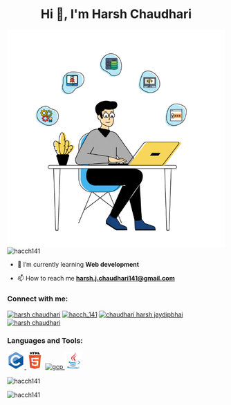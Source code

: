 <h1 align="center">Hi 👋, I'm Harsh Chaudhari</h1>
<img src = "code boy.gif" align = "right">
<p align="left"> <img src="https://komarev.com/ghpvc/?username=hacch141&label=Profile%20views&color=0e75b6&style=flat" alt="hacch141" /> </p>

- 🌱 I’m currently learning **Web development**

- 📫 How to reach me **harsh.j.chaudhari141@gmail.com**

<h3 align="left">Connect with me:</h3>
<p align="left">
<a href="https://linkedin.com/in/harsh-chaudhari-86aa91201" target="blank"><img align="center" src="https://raw.githubusercontent.com/rahuldkjain/github-profile-readme-generator/master/src/images/icons/Social/linked-in-alt.svg" alt="harsh chaudhari" height="30" width="40" /></a>
<a href="https://instagram.com/hacch_141" target="blank"><img align="center" src="https://raw.githubusercontent.com/rahuldkjain/github-profile-readme-generator/master/src/images/icons/Social/instagram.svg" alt="hacch_141" height="30" width="40" /></a>
<a href="https://www.codechef.com/users/iiitv202052311" target="blank"><img align="center" src="https://cdn.jsdelivr.net/npm/simple-icons@3.1.0/icons/codechef.svg" alt="chaudhari harsh jaydipbhai" height="30" width="40" /></a>
<a href="https://www.hackerrank.com/harsh_j_chaudha1" target="blank"><img align="center" src="https://raw.githubusercontent.com/rahuldkjain/github-profile-readme-generator/master/src/images/icons/Social/hackerrank.svg" alt="harsh chaudhari" height="30" width="40" /></a>
</p>

<h3 align="left">Languages and Tools:</h3>
<p align="left"> <a href="https://www.cprogramming.com/" target="_blank" rel="noreferrer"> <img src="https://raw.githubusercontent.com/devicons/devicon/master/icons/c/c-original.svg" alt="c" width="40" height="40"/> </a> <img src="https://raw.githubusercontent.com/devicons/devicon/master/icons/html5/html5-original-wordmark.svg" alt="html5" width="40" height="40"/> </a> <a href="https://www.java.com" target="_blank" rel="noreferrer">  <a href="https://cloud.google.com" target="_blank" rel="noreferrer"> <img src="https://www.vectorlogo.zone/logos/google_cloud/google_cloud-icon.svg" alt="gcp" width="40" height="40"/> </a> <a href="https://www.java.com" target="_blank" rel="noreferrer"> <img src="https://raw.githubusercontent.com/devicons/devicon/master/icons/java/java-original.svg" alt="java" width="40" height="40"/> </a> </p>

<p><img align="center" src="https://github-readme-stats.vercel.app/api/top-langs?username=hacch141&show_icons=true&locale=en&layout=compact" alt="hacch141" /></p>

<p><img align="center" src="https://github-readme-streak-stats.herokuapp.com/?user=hacch141&" alt="hacch141" /></p>
